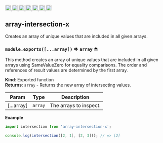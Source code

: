 <a
  href="https://travis-ci.org/Xotic750/array-intersection-x"
  title="Travis status">
<img
  src="https://travis-ci.org/Xotic750/array-intersection-x.svg?branch=master"
  alt="Travis status" height="18">
</a>
<a
  href="https://david-dm.org/Xotic750/array-intersection-x"
  title="Dependency status">
<img src="https://david-dm.org/Xotic750/array-intersection-x/status.svg"
  alt="Dependency status" height="18"/>
</a>
<a
  href="https://david-dm.org/Xotic750/array-intersection-x?type=dev"
  title="devDependency status">
<img src="https://david-dm.org/Xotic750/array-intersection-x/dev-status.svg"
  alt="devDependency status" height="18"/>
</a>
<a
  href="https://badge.fury.io/js/array-intersection-x"
  title="npm version">
<img src="https://badge.fury.io/js/array-intersection-x.svg"
  alt="npm version" height="18">
</a>
<a
  href="https://www.jsdelivr.com/package/npm/array-intersection-x"
  title="jsDelivr hits">
<img src="https://data.jsdelivr.com/v1/package/npm/array-intersection-x/badge?style=rounded"
  alt="jsDelivr hits" height="18">
</a>
<a
  href="https://bettercodehub.com/results/Xotic750/array-intersection-x"
  title="bettercodehub score">
<img src="https://bettercodehub.com/edge/badge/Xotic750/array-intersection-x?branch=master"
  alt="bettercodehub score" height="18">
</a>
<a
  href="https://coveralls.io/github/Xotic750/array-intersection-x?branch=master"
  title="Coverage Status">
<img src="https://coveralls.io/repos/github/Xotic750/array-intersection-x/badge.svg?branch=master"
  alt="Coverage Status" height="18">
</a>

<a name="module_array-intersection-x"></a>

## array-intersection-x

Creates an array of unique values that are included in all given arrays.

<a name="exp_module_array-intersection-x--module.exports"></a>

### `module.exports([...array])` ⇒ <code>array</code> ⏏

This method creates an array of unique values that are included in all given
arrays using SameValueZero for equality comparisons. The order and references
of result values are determined by the first array.

**Kind**: Exported function  
**Returns**: <code>array</code> - Returns the new array of intersecting values.

| Param      | Type               | Description            |
| ---------- | ------------------ | ---------------------- |
| [...array] | <code>array</code> | The arrays to inspect. |

**Example**

```js
import intersection from 'array-intersection-x';

console.log(intersection([2, 1], [2, 3])); // => [2]
```
